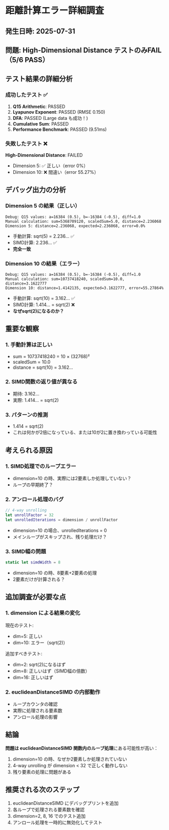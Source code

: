 # 距離計算エラー詳細調査

## 発生日時: 2025-07-31
## 問題: High-Dimensional Distance テストのみFAIL（5/6 PASS）

## テスト結果の詳細分析

### 成功したテスト ✅
1. **Q15 Arithmetic**: PASSED
2. **Lyapunov Exponent**: PASSED (RMSE 0.150)
3. **DFA**: PASSED (Large data も成功！)
4. **Cumulative Sum**: PASSED
5. **Performance Benchmark**: PASSED (9.51ms)

### 失敗したテスト ❌
**High-Dimensional Distance**: FAILED
- Dimension 5: ✅ 正しい（error 0%）
- Dimension 10: ❌ 間違い（error 55.27%）

## デバッグ出力の分析

### Dimension 5 の結果（正しい）
```
Debug: Q15 values: a=16384 (0.5), b=-16384 (-0.5), diff=1.0
Manual calculation: sum=5368709120, scaledSum=5.0, distance=2.236068
Dimension 5: distance=2.236068, expected=2.236068, error=0.0%
```
- 手動計算: sqrt(5) = 2.236... ✅
- SIMD計算: 2.236... ✅
- **完全一致**

### Dimension 10 の結果（エラー）
```
Debug: Q15 values: a=16384 (0.5), b=-16384 (-0.5), diff=1.0
Manual calculation: sum=10737418240, scaledSum=10.0, distance=3.1622777
Dimension 10: distance=1.4142135, expected=3.1622777, error=55.27864%
```
- 手動計算: sqrt(10) = 3.162... ✅
- SIMD計算: 1.414... = sqrt(2) ❌
- **なぜsqrt(2)になるのか？**

## 重要な観察

### 1. 手動計算は正しい
- sum = 10737418240 = 10 × (32768)²
- scaledSum = 10.0
- distance = sqrt(10) = 3.162...

### 2. SIMD関数の返り値が異なる
- 期待: 3.162...
- 実際: 1.414... = sqrt(2)

### 3. パターンの推測
- 1.414 = sqrt(2)
- これは何かが2倍になっている、または10が2に置き換わっている可能性

## 考えられる原因

### 1. SIMD処理でのループエラー
- dimension=10 の時、実際には2要素しか処理していない？
- ループの早期終了？

### 2. アンロール処理のバグ
```swift
// 4-way unrolling
let unrollFactor = 32
let unrolledIterations = dimension / unrollFactor
```
- dimension=10 の場合、unrolledIterations = 0
- メインループがスキップされ、残り処理だけ？

### 3. SIMD幅の問題
```swift
static let simdWidth = 8
```
- dimension=10 の時、8要素+2要素の処理
- 2要素だけが計算される？

## 追加調査が必要な点

### 1. dimension による結果の変化
現在のテスト:
- dim=5: 正しい
- dim=10: エラー（sqrt(2)）

追加すべきテスト:
- dim=2: sqrt(2)になるはず
- dim=8: 正しいはず（SIMD幅の倍数）
- dim=16: 正しいはず

### 2. euclideanDistanceSIMD の内部動作
- ループカウンタの確認
- 実際に処理される要素数
- アンロール処理の影響

## 結論

**問題は euclideanDistanceSIMD 関数内のループ処理**にある可能性が高い：

1. dimension=10 の時、なぜか2要素しか処理されていない
2. 4-way unrolling が dimension < 32 で正しく動作しない
3. 残り要素の処理に問題がある

## 推奨される次のステップ

1. euclideanDistanceSIMD にデバッグプリントを追加
2. 各ループで処理される要素数を確認
3. dimension=2, 8, 16 でのテスト追加
4. アンロール処理を一時的に無効化してテスト